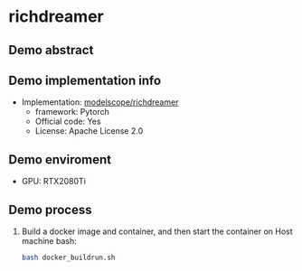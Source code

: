 # richdreamer
## Demo abstract

## Demo implementation info
- Implementation: [modelscope/richdreamer](https://github.com/modelscope/richdreamer)
  - framework: Pytorch
  - Official code: Yes
  - License: Apache License 2.0

## Demo enviroment
- GPU: RTX2080Ti

## Demo process
1. Build a docker image and container, and then start the container on Host machine bash:
    ```bash
    bash docker_buildrun.sh
    ```

